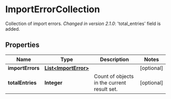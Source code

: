 

# ImportErrorCollection

Collection of import errors.  *Changed in version 2.1.0*&#58; 'total_entries' field is added. 

## Properties

Name | Type | Description | Notes
------------ | ------------- | ------------- | -------------
**importErrors** | [**List&lt;ImportError&gt;**](ImportError.md) |  |  [optional]
**totalEntries** | **Integer** | Count of objects in the current result set. |  [optional]



